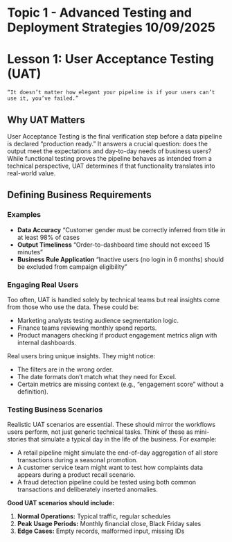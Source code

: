 # Topic 1 - Advanced Testing and Deployment Strategies 10/09/2025

# Lesson 1: User Acceptance Testing (UAT)

`“It doesn’t matter how elegant your pipeline is if your users can’t use it, you’ve failed.”`

## Why UAT Matters

User Acceptance Testing is the final verification step before a data pipeline is declared “production ready.” It answers a crucial question: does the output meet the expectations and day-to-day needs of business users? While functional testing proves the pipeline behaves as intended from a technical perspective, UAT determines if that functionality translates into real-world value.

## Defining Business Requirements

### Examples 

- **Data Accuracy** “Customer gender must be correctly inferred from title in at least 98% of cases
- **Output Timeliness** “Order-to-dashboard time should not exceed 15 minutes”
- **Business Rule Application** “Inactive users (no login in 6 months) should be excluded from campaign eligibility”


### Engaging Real Users

Too often, UAT is handled solely by technical teams but real insights come from those
who use the data. These could be:

- Marketing analysts testing audience segmentation logic.
- Finance teams reviewing monthly spend reports.
- Product managers checking if product engagement metrics
align with internal dashboards.

Real users bring unique insights. They might notice:

- The filters are in the wrong order.
- The date formats don’t match what they need for Excel.
- Certain metrics are missing context (e.g., “engagement score” without a definition).

### Testing Business Scenarios

Realistic UAT scenarios are essential. These should mirror the workflows users perform, not just generic technical tasks. Think of these as mini-stories that simulate a typical day in the life of the business. For example:

- A retail pipeline might simulate the end-of-day aggregation of all store transactions during a seasonal promotion.
- A customer service team might want to test how complaints data appears during a product recall scenario.
- A fraud detection pipeline could be tested using both common transactions and deliberately inserted anomalies.

**Good UAT scenarios should include:**

1. **Normal Operations:** Typical traffic, regular schedules
2. **Peak Usage Periods:** Monthly financial close, Black Friday sales
3. **Edge Cases:** Empty records, malformed input, missing IDs



